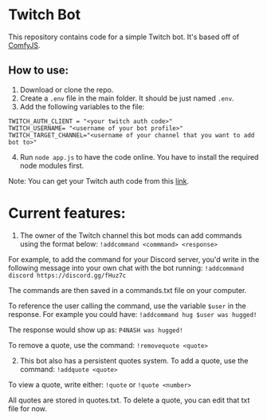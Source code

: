 # Twitch Bot

This repository contains code for a simple Twitch bot. It's based off of [ComfyJS](https://github.com/instafluff/ComfyJS).

## How to use:
1. Download or clone the repo.
2. Create a `.env` file in the main folder. It should be just named `.env`.
3. Add the following variables to the file:
```
TWITCH_AUTH_CLIENT = "<your twitch auth code>"
TWITCH_USERNAME= "<username of your bot profile>"
TWITCH_TARGET_CHANNEL="<username of your channel that you want to add bot to>"
```
4. Run `node app.js` to have the code online. You have to install the required node modules first.

Note: You can get your Twitch auth code from this [link](https://twitchapps.com/tmi/).

# Current features:
1. The owner of the Twitch channel this bot mods can add commands using the format below:
`!addcommand <commmand> <response>`

For example, to add the command for your Discord server, you'd write in the following message into your own chat with the bot running:
`!addcommand discord https://discord.gg/fHuz7c`

The commands are then saved in a commands.txt file on your computer.

To reference the user calling the command, use the variable `$user` in the response. For example you could have:
`!addcommand hug $user was hugged!`

The response would show up as:
`P4NASH was hugged!`

To remove a quote, use the command:
`!removequote <quote>`

2. This bot also has a persistent quotes system. To add a quote, use the command:
`!addquote <quote>`

To view a quote, write either:
`!quote` or `!quote <number>`

All quotes are stored in quotes.txt. To delete a quote, you can edit that txt file for now.

